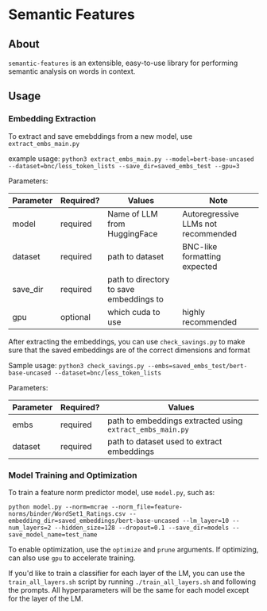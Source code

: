 # Semantic Features

## About

`semantic-features` is an extensible, easy-to-use library for performing semantic analysis on words in context.

## Usage

### Embedding Extraction
To extract and save emebddings from a new model, use `extract_embs_main.py`

example usage: `python3 extract_embs_main.py --model=bert-base-uncased --dataset=bnc/less_token_lists --save_dir=saved_embs_test --gpu=3`

Parameters:

| Parameter | Required? | Values | Note |
| --------- | --------- | ------ | ---- |
| model | required | Name of LLM from HuggingFace | Autoregressive LLMs not recommended |
| dataset | required | path to dataset | BNC-like formatting expected |
| save_dir | required | path to directory to save embeddings to | |
| gpu | optional | which cuda to use | highly recommended |

After extracting the embeddings, you can use `check_savings.py` to make sure that the saved embeddings are of the correct dimensions and format

Sample usage: `python3 check_savings.py --embs=saved_embs_test/bert-base-uncased --dataset=bnc/less_token_lists`

Parameters:

| Parameter | Required? | Values |
| --------- | --------- | ------ |
| embs | required | path to embeddings extracted using `extract_embs_main.py` |
| dataset | required | path to dataset used to extract embeddings |

### Model Training and Optimization

To train a feature norm predictor model, use `model.py`, such as:

```
python model.py --norm=mcrae --norm_file=feature-norms/binder/WordSet1_Ratings.csv --embedding_dir=saved_embeddings/bert-base-uncased --lm_layer=10 --num_layers=2 --hidden_size=128 --dropout=0.1 --save_dir=models --save_model_name=test_name
```

To enable optimization, use the `optimize` and `prune` arguments. If optimizing, can also use `gpu` to accelerate training.

If you'd like to train a classifier for each layer of the LM, you can use the `train_all_layers.sh` script by running `./train_all_layers.sh` and following the prompts. All hyperparameters will be the same for each model except for the layer of the LM.